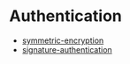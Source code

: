 # Authentication
- [symmetric-encryption]
- [signature-authentication]

[symmetric-encryption]: https://cryptography.io/en/latest/fernet/
[signature-authentication]: https://developers.expediagroup.com/docs/products/rapid/resources/reference/signature-authentication
